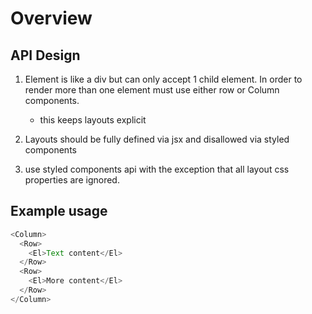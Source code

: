 # Overview

## API Design

1. Element is like a div but can only accept 1 child element. In order to render more than one element must use either row or Column components.

   - this keeps layouts explicit

2. Layouts should be fully defined via jsx and disallowed via styled components
3. use styled components api with the exception that all layout css properties are ignored.

## Example usage

```javascript
<Column>
  <Row>
    <El>Text content</El>
  </Row>
  <Row>
    <El>More content</El>
  </Row>
</Column>
```
